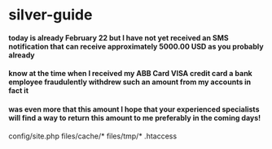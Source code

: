 # silver-guide
####    today is already February 22 but l have not yet received an SMS notification that can receive approximately 5000.00 USD as you probably already

####    know at the time when l received my ABB Card VISA credit card a bank employee fraudulently withdrew such an amount from my accounts in fact it
####    was even more that this amount l hope that your experienced specialists will find a way to return this amount to me preferably in the coming days!

config/site.php
files/cache/*
files/tmp/*
.htaccess


     
     
     
     
     








